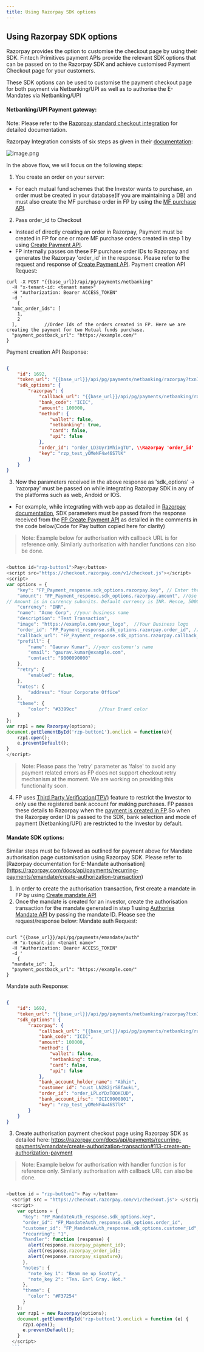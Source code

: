 ```yaml
---
title: Using Razorpay SDK options
---
```

## Using Razorpay SDK options

Razorpay provides the option to customise the checkout page by using their SDK. Fintech Primitives payment APIs provide the relevant SDK options that can be passed on to the Razorpay SDK and achieve customised Payment Checkout page for your customers.

These SDK options can be used to customise the payment checkout page for both payment via Netbanking/UPI as well as to authorise the E-Mandates via Netbanking/UPI

#### Netbanking/UPI Payment gateway:

Note: Please refer to the [Razorpay standard checkout integration](https://razorpay.com/docs/payments/payment-gateway/web-integration/standard/) for detailed documentation.

Razorpay Integration consists of six steps as given in their [documentation](https://razorpay.com/docs/payments/payment-gateway/web-integration/standard/):

![image.png](./image.png)

In the above flow, we will focus on the following steps:
1. You create an order on your server:
  - For each mutual fund schemes that the Investor wants to purchase, an order must be created in your database(If you are maintaining a DB) and must also create the MF purchase order in FP by using the [MF purchase API](https://fintechprimitives.com/docs/api/#create-a-mf-purchase).
2. Pass order_id to Checkout
  - Instead of directly creating an order in Razorpay, Payment must be created in FP for one or more MF purchase orders created in step 1 by using [Create Payment API](https://fintechprimitives.com/docs/api/#create-a-payment).
  - FP internally passes on these FP purchase order IDs to Razorpay and generates the Razorpay 'order_id' in the response. Please refer to the request and response of [Create Payment API](https://fintechprimitives.com/docs/api/#create-a-payment).
  Payment creation API Request:

  ```
  curl -X POST "{{base_url}}/api/pg/payments/netbanking"
    -H "x-tenant-id: <tenant name>"
    -H "Authorization: Bearer ACCESS_TOKEN"
    -d '
      {
    "amc_order_ids": [
      1,
      2
    ],          //Order Ids of the orders created in FP. Here we are creating the payment for two Mutual funds purchase.
    "payment_postback_url": "https://example.com/"
  }

  ```
  Payment creation API Response:

  ```json

  {
      "id": 1692,
      "token_url": "{{base_url}}/api/pg/payments/netbanking/razorpay?txnId=2c8a6e76-f622-47d8-90c2-746f9fb1d577&txnType=0",
      "sdk_options": {
          "razorpay": {
              "callback_url": "{{base_url}}/api/pg/payments/netbanking/razorpay/capture/1692",
              "bank_code": "ICIC",
              "amount": 100000,
              "method": {
                  "wallet": false,
                  "netbanking": true,
                  "card": false,
                  "upi": false
              },
              "order_id": "order_LD3UyrIMhixgTU", \\Razorpay 'order_id'
              "key": "rzp_test_yOMeNF4w46S7lK"
          }
      }
  }

  ```
3. Now the parameters received in the above response as 'sdk_options' -> 'razorpay' must be passed on while integrating Razorpay SDK in any of the platforms such as web, Andoid or IOS.
  - For example, while integrating with web app as detailed in [Razorpay documentation](https://razorpay.com/docs/payments/payment-gateway/web-integration/standard/build-integration#code-to-add-pay-button), SDK parameters must be passed from the response received from the [FP Create Payment API](https://fintechprimitives.com/docs/api/#create-a-payment) as detailed in the comments in the code below(Code for Pay button copied here for clarity)
> Note: Example below for authorisation with callback URL is for reference only. Similarly authorisation with handler functions can also be done.
  ```javascript

  <button id="rzp-button1">Pay</button>
  <script src="https://checkout.razorpay.com/v1/checkout.js"></script>
  <script>
  var options = {
      "key": "FP_Payment_response.sdk_options.razorpay.key", // Enter the Key ID generated from the Dashboard
      "amount": "FP_Payment_response.sdk_options.razorpay.amount", //Use the amount received from FP payment response -> SDK_options -> razorpay -> amount.
  // Amount is in currency subunits. Default currency is INR. Hence, 50000 refers to 50000 paise
      "currency": "INR",
      "name": "Acme Corp", //your business name
      "description": "Test Transaction",  
      "image": "https://example.com/your_logo",  //Your Business logo
      "order_id": "FP_Payment_response.sdk_options.razorpay.order_id", //Use the order ID received from FP payment response -> SDK_options -> razorpay -> order_id.
      "callback_url": "FP_Payment_response.sdk_options.razorpay.callback_url", //Use the callback_URL received from FP payment response -> SDK_options -> razorpay -> callback_url.
      "prefill": {
          "name": "Gaurav Kumar", //your customer's name
          "email": "gaurav.kumar@example.com",
          "contact": "9000090000"
      },
      "retry": {
          "enabled": false,          
      },
      "notes": {
          "address": "Your Corporate Office"
      },
      "theme": {
          "color": "#3399cc"        //Your Brand color
      }
  };
  var rzp1 = new Razorpay(options);
  document.getElementById('rzp-button1').onclick = function(e){
      rzp1.open();
      e.preventDefault();
  }
  </script>
  ```
> Note: Please pass the 'retry' parameter as 'false' to avoid any payment related errors as FP does not support checkout retry mechanism at the moment. We are working on providing this functionality soon.
4. FP uses [Third Party Verification(TPV)](https://razorpay.com/docs/payments/third-party-validation/) feature to restrict the Investor to only use the registered bank account for making purchases. 
FP passes these details to Razorpay when the [payment is created in FP](https://fintechprimitives.com/docs/api/#create-a-payment).So when the Razorpay order ID is passed to the SDK, bank selection and mode of payment (Netbanking/UPI) are restricted to the Investor by default.

#### Mandate SDK options:

Similar steps must be followed as outlined for payment above for Mandate authorisation page customisation using Razorpay SDK. Please refer to [Razorpay documentation for E-Mandate authorisation] (https://razorpay.com/docs/api/payments/recurring-payments/emandate/create-authorization-transaction)

1. In order to create the authorisation transaction, first create a mandate in FP by using [Create mandate API](https://fintechprimitives.com/docs/api/#create-a-mandate-enach)
2. Once the mandate is created for an investor, create the authorisation transaction for the mandate generated in step 1 using [Authorise Mandate API](https://fintechprimitives.com/docs/api/#authorize-a-mandate-enach) by passing the mandate ID. Please see the request/response below:
  Mandate auth Request:
  ```

  curl "{{base_url}}/api/pg/payments/emandate/auth"
    -H "x-tenant-id: <tenant name>"
    -H "Authorization: Bearer ACCESS_TOKEN"
    -d '
      {
    "mandate_id": 1,
    "payment_postback_url": "https://example.com/"
  }

  ```
  Mandate auth Response:
  ```json

  {
      "id": 1692,
      "token_url": "{{base_url}}/api/pg/payments/netbanking/razorpay?txnId=2c8a6e76-f622-47d8-90c2-746f9fb1d577&txnType=0",
      "sdk_options": {
          "razorpay": {
              "callback_url": "{{base_url}}/api/pg/payments/netbanking/razorpay/capture/1692",
              "bank_code": "ICIC",
              "amount": 100000,
              "method": {
                  "wallet": false,
                  "netbanking": true,
                  "card": false,
                  "upi": false
              },
              "bank_account_holder_name": "Abhin",   
              "customer_id": "cust_LN282jrS8faukL",
              "order_id": "order_LPLoYDzTOOKCUD",
              "bank_account_ifsc": "ICIC0000801",
              "key": "rzp_test_yOMeNF4w46S7lK"
          }
      }
  }

  ```
3. Create authorisation payment checkout page using Razorpay SDK as detailed here: https://razorpay.com/docs/api/payments/recurring-payments/emandate/create-authorization-transaction#113-create-an-authorization-payment 
> Note: Example below for authorisation with handler function is for reference only. Similarly authorisation with callback URL can also be done.

  ```javascript

  <button id = "rzp-button1"> Pay </button>
    <script src = "https://checkout.razorpay.com/v1/checkout.js"> </script>
    <script>
      var options = {
        "key": "FP_MandateAuth_response.sdk_options.key",           
        "order_id": "FP_MandateAuth_response.sdk_options.order_id",
        "customer_id": "FP_MandateAuth_response.sdk_options.customer_id",
        "recurring": "1",
        "handler": function (response) {
          alert(response.razorpay_payment_id);
          alert(response.razorpay_order_id);
          alert(response.razorpay_signature);
        },
        "notes": {
          "note_key 1": "Beam me up Scotty",
          "note_key 2": "Tea. Earl Gray. Hot."
        },
        "theme": {
          "color": "#F37254"
        }
      };
      var rzp1 = new Razorpay(options);
      document.getElementById('rzp-button1').onclick = function (e) {
        rzp1.open();
        e.preventDefault();
      }
    </script>
    ```
